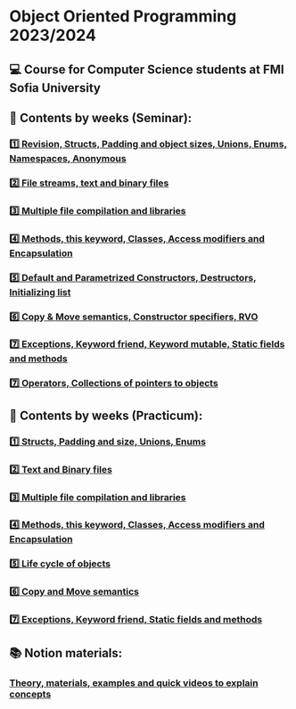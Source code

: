 # Object Oriented Programming 2023/2024
## :computer: Course for Computer Science students at FMI Sofia University
## :pushpin: Contents by weeks (Seminar):
### [:one: Revision, Structs, Padding and object sizes, Unions, Enums, Namespaces, Anonymous](https://github.com/xKrashx/Object_Oriented_Programming/tree/main/Seminar/Week%2001)
### [:two: File streams, text and binary files](https://github.com/xKrashx/Object_Oriented_Programming/tree/main/Seminar/Week%2002)
### [:three: Multiple file compilation and libraries](https://github.com/xKrashx/Object_Oriented_Programming/tree/main/Seminar/Week%2003)
### [:four: Methods, this keyword, Classes, Access modifiers and Encapsulation](https://github.com/xKrashx/Object_Oriented_Programming/tree/main/Seminar/Week%2004)
### [:five: Default and Parametrized Constructors, Destructors, Initializing list](https://github.com/xKrashx/Object_Oriented_Programming/tree/main/Seminar/Week%2005)
### [:six: Copy & Move semantics, Constructor specifiers, RVO](https://github.com/xKrashx/Object_Oriented_Programming/tree/main/Seminar/Week%2006)
### [:seven: Exceptions, Keyword friend, Keyword mutable, Static fields and methods](https://github.com/xKrashx/Object_Oriented_Programming/tree/main/Seminar/Week%2007)
### [:seven: Operators, Collections of pointers to objects](https://github.com/xKrashx/Object_Oriented_Programming/tree/main/Seminar/Week%2008)

## :pushpin: Contents by weeks (Practicum):
### [:one: Structs, Padding and size, Unions, Enums](https://github.com/xKrashx/Object_Oriented_Programming/tree/main/Practicum/Week%2001)
### [:two: Text and Binary files](https://github.com/xKrashx/Object_Oriented_Programming/tree/main/Practicum/Week%2002)
### [:three: Multiple file compilation and libraries](https://github.com/xKrashx/Object_Oriented_Programming/tree/main/Practicum/Week%2003)
### [:four: Methods, this keyword, Classes, Access modifiers and Encapsulation](https://github.com/xKrashx/Object_Oriented_Programming/tree/main/Practicum/Week%2004)
### [:five: Life cycle of objects](https://github.com/xKrashx/Object_Oriented_Programming/tree/main/Practicum/Week%2005)
### [:six: Copy and Move semantics](https://github.com/xKrashx/Object_Oriented_Programming/tree/main/Practicum/Week%2006)
### [:seven: Exceptions, Keyword friend, Static fields and methods](https://github.com/xKrashx/Object_Oriented_Programming/tree/main/Practicum/Week%2007)

## :books: Notion materials:
### [Theory, materials, examples and quick videos to explain concepts](https://www.notion.so/2263ae863b004076961ead3e357125aa)